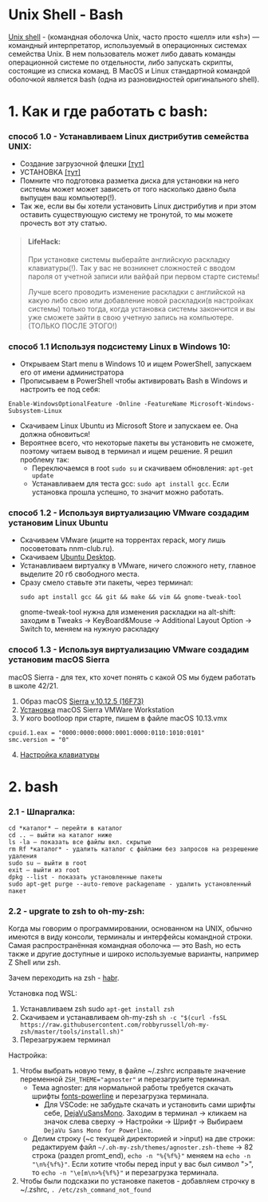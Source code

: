 # Unix Shell - Bash #
[Unix shell](https://ru.wikipedia.org/wiki/Командная_оболочка_Unix) - (комaндная оболочка Unix, часто просто «шелл» или «sh») — командный интерпретатор, используемый в операционных системах семейства Unix. В нем пользователь может либо давать команды операционной системе по отдельности, либо запускать скрипты, состоящие из списка команд. В MacOS и Linux стандартной командой оболочкой является bash (одна из разновидностей оригинального shell).

# 1. Как и где работать с bash: #


### способ 1.0 - Устанавливаем Linux дистрибутив семейства UNIX: ###
* Создание загрузочной флешки [[тут]](https://linuxvsem.ru/instructions/sozdanie-zagruzochnoj-fleshki)
* УСТАНОВКА [[тут]](https://linuxvsem.ru/instructions/ustanovka-pop-os)
* Помните что подготовка разметка диска для установки на него системы может может зависеть от того насколько давно была выпущен ваш компьютер(!).
* Так же, если вы бы хотели установить Linux дистрибутив и при этом оставить существующую систему не тронутой, то мы можете прочесть вот эту статью.
> #### LifeHack:
> При установке системы выберайте английскую раскладку клавиатуры(!). Так у вас не возникнет сложностей с вводом пароля от учетной записи или вайфай при первом старте системы!
>
> Лучше всего проводить изменение раскладки с английской на какую либо свою или добавление новой раскладки(в настройках системы) только тогда, когда установка системы закончится и вы уже сможете зайти в свою учетную запись на компьютере.(ТОЛЬКО ПОСЛЕ ЭТОГО!)


### способ 1.1 Используя подсистему Linux в Windows 10:  ###
* Открываем Start menu в Windows 10 и ищем PowerShell, запускаем его от имени администратора
* Прописываем в PowerShell чтобы активировать Bash в Windows и настроить ее под себя:
```
Enable-WindowsOptionalFeature -Online -FeatureName Microsoft-Windows-Subsystem-Linux
```
* Скачиваем Linux Ubuntu из Microsoft Store и запускаем ее. Она должна обновиться!
* Вероятнее всего, что некоторые пакеты вы установить не сможете, поэтому читаем вывод в терминал и ищем решение. Я решил проблему так:
  * Переключаемся в root ```sudo su``` и скачиваем обновления: ```apt-get update```
  * Устанавливаем для теста gcc: ```sudo apt install gcc```. Если установка прошла успешно, то значит можно работать.


### способ 1.2 - Используя виртуализацию VMware создадим установим Linux Ubuntu ###
* Скачиваем VMware (ищите на торрентах repack, могу лишь посоветовать nnm-club.ru).
* Скачиваем [Ubuntu Desktop](https://ubuntu.ru/get).
* Устанавливаем виртуалку в VMware, ничего сложного нету, главное выделите 20 гб свободного места.
* Сразу смело ставьте эти пакеты, через терминал:
   ```
   sudo apt install gcc && git && make && vim && gnome-tweak-tool
   ```
   gnome-tweak-tool нужна для изменения раскладки на alt-shift: заходим в Tweaks → KeyBoard&Mouse → Additional Layout Option → Switch to, меняем на нужную раскладку


### способ 1.3 - Используя виртуализацию VMware создадим установим macOS Sierra ###
macOS Sierra - для тех, кто хочет понять с какой OS мы будем работать в школе 42/21.
1) Образ macOS [Sierra v.10.12.5 (16F73)](https://nnmclub.to/forum/viewtopic.php?t=1151080)
2) [Установка](https://youtu.be/WYkgtMEDUXQ) macOS Sierra VMWare Workstation 
3) У кого bootloop при старте, пишем в файле macOS 10.13.vmx
```
cpuid.1.eax = "0000:0000:0000:0001:0000:0110:1010:0101"
smc.version = "0"
```
4) [Настройка клавиатуры](https://o7planning.org/ru/11555/how-to-use-windows-like-shortcuts-in-mac-os-virtual-machine)

# 2. bash #

### 2.1 - Шпаргалка: ###

```
cd *каталог* – перейти в каталог
cd .. – выйти на каталог ниже
ls -la – показать все файлы вкл. скрытые
rm Rf *каталог* - удалить каталог с файлами без запросов на резрешение удаления
sudo su – выйти в root
exit – выйти из root
dpkg --list - показать установленные пакеты
sudo apt-get purge --auto-remove packagename - удалить установленный пакет
```

### 2.2 - upgrate to zsh to oh-my-zsh: ###

Когда мы говорим о программировании, основанном на UNIX, обычно имеются в виду консоли, терминалы и интерфейсы командной строки. Самая распространённая командная оболочка — это Bash, но есть также и другие доступные и широко используемые варианты, например Z Shell или zsh.

Зачем переходить на zsh - [habr](https://habr.com/ru/post/326580/).

Установка под WSL:
1. Устанавливаем zsh sudo `apt-get install zsh`
2. Скачиваем и устанавливаем oh-my-zsh `sh -c "$(curl -fsSL https://raw.githubusercontent.com/robbyrussell/oh-my-zsh/master/tools/install.sh)"`
3. Перезагружаем терминал

Настройка:
1. Чтобы выбрать новую тему, в файле ~/.zshrc исправьте значение переменной `ZSH_THEME="agnoster"` и перезагрузите терминал.
   * Тема agnoster: для нормальной работы требуется скачать шрифты [fonts-powerline](https://github.com/powerline/fonts) и перезагрузка терминала.
     * Для VSCode: не забудьте скачать и установить сами шрифты себе, [DejaVuSansMono](https://github.com/powerline/fonts/tree/master/DejaVuSansMono).
       Заходим в терминал → кликаем   на значок слева сверху → Настройки → Шрифт → Выбираем `DejaVu Sans Mono for Powerline`.
   * Делим строку (~с текущей директорией и >input) на две строки: редактируем файл `~/.oh-my-zsh/themes/agnoster.zsh-theme` → 82 строка (раздел promt_end), `echo -n "%{%f%}"` меняем   на `echo -n "\n%{%f%}"`. Если хотите чтобы перед input у вас был символ ">", то `echo -n "\e[m\n>%{%f%}"` и перезагрузка терминала.
2. Чтобы были подсказки по установке пакетов - добавляем строчку в ~/.zshrc,  `. /etc/zsh_command_not_found`